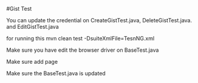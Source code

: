 #Gist Test

You can update the credential on CreateGistTest.java, DeleteGistTest.java. and EditGistTest.java

for running this
mvn clean test -DsuiteXmlFile=TesnNG.xml

Make sure you have edit the browser driver on BaseTest.java


Make sure add page


Make sure the BaseTest.java is updated
